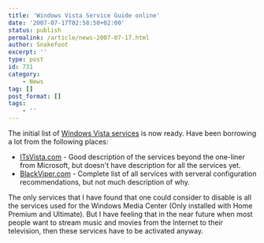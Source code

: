 ```yaml
---
title: 'Windows Vista Service Guide online'
date: '2007-07-17T02:58:50+02:00'
status: publish
permalink: /article/news-2007-07-17.html
author: Snakefoot
excerpt: ''
type: post
id: 731
category:
    - News
tag: []
post_format: []
tags:
    - ''
---
```

The initial list of [Windows Vista services](/articles/windows-vista/services/) is now ready. Have been borrowing a lot from the following places:

- [ITsVista.com](http://itsvista.com/topic/services/) - Good description of the services beyond the one-liner from Microsoft, but doesn't have description for all the services yet.
- [BlackViper.com](http://www.blackviper.com/WinVista/servicecfg.htm) - Complete list of all services with serveral configuration recommendations, but not much description of why.
 
 The only services that I have found that one could consider to disable is all the services used for the Windows Media Center (Only installed with Home Premium and Ultimate). But I have feeling that in the near future when most people want to stream music and movies from the Internet to their television, then these services have to be activated anyway.